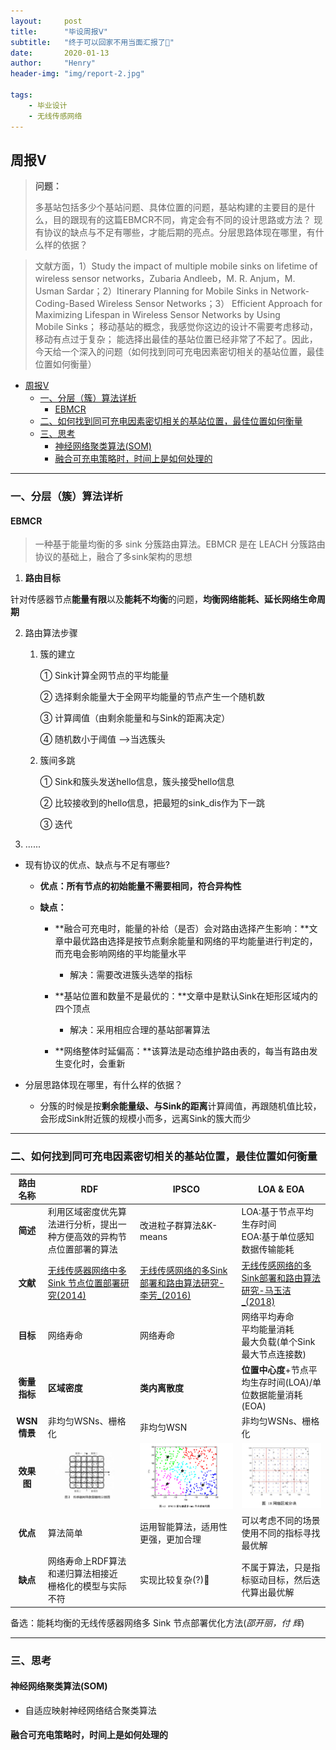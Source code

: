```yaml
---
layout:     post
title:      "毕设周报Ⅴ"
subtitle:   "终于可以回家不用当面汇报了🤷"
date:       2020-01-13
author:     "Henry"
header-img: "img/report-2.jpg"

tags:
    - 毕业设计
    - 无线传感网络
---
```



## 周报Ⅴ



> **问题：**
>
> 多基站包括多少个基站问题、具体位置的问题，基站构建的主要目的是什么，目的跟现有的这篇EBMCR不同，肯定会有不同的设计思路或方法？ 现有协议的缺点与不足有哪些，才能后期的亮点。分层思路体现在哪里，有什么样的依据？

> 文献方面，1）Study the impact of multiple mobile sinks on lifetime of wireless sensor networks，Zubaria Andleeb，M. R. Anjum，M. Usman Sardar；2）Itinerary Planning for Mobile Sinks in Network-Coding-Based Wireless Sensor Networks；3） Efficient Approach for Maximizing Lifespan in Wireless Sensor Networks by Using Mobile Sinks； 移动基站的概念，我感觉你这边的设计不需要考虑移动，移动有点过于复杂； 能选择出最佳的基站位置已经非常了不起了。因此，今天给一个深入的问题（如何找到同可充电因素密切相关的基站位置，最佳位置如何衡量）



* [周报Ⅴ](#%E5%91%A8%E6%8A%A5%E2%85%B4)
  * [一、分层（簇）算法详析](#%E4%B8%80%E5%88%86%E5%B1%82%E7%B0%87%E7%AE%97%E6%B3%95%E8%AF%A6%E6%9E%90)
    * [EBMCR](#ebmcr)
  * [二、如何找到同可充电因素密切相关的基站位置，最佳位置如何衡量](#%E4%BA%8C%E5%A6%82%E4%BD%95%E6%89%BE%E5%88%B0%E5%90%8C%E5%8F%AF%E5%85%85%E7%94%B5%E5%9B%A0%E7%B4%A0%E5%AF%86%E5%88%87%E7%9B%B8%E5%85%B3%E7%9A%84%E5%9F%BA%E7%AB%99%E4%BD%8D%E7%BD%AE%E6%9C%80%E4%BD%B3%E4%BD%8D%E7%BD%AE%E5%A6%82%E4%BD%95%E8%A1%A1%E9%87%8F)
  * [三、思考](#%E4%B8%89%E6%80%9D%E8%80%83)
    * [神经网络聚类算法(SOM)](#%E7%A5%9E%E7%BB%8F%E7%BD%91%E7%BB%9C%E8%81%9A%E7%B1%BB%E7%AE%97%E6%B3%95som)
    * [融合可充电策略时，时间上是如何处理的](#%E8%9E%8D%E5%90%88%E5%8F%AF%E5%85%85%E7%94%B5%E7%AD%96%E7%95%A5%E6%97%B6%E6%97%B6%E9%97%B4%E4%B8%8A%E6%98%AF%E5%A6%82%E4%BD%95%E5%A4%84%E7%90%86%E7%9A%84)



---



### 一、分层（簇）算法详析

#### EBMCR

>一种基于能量均衡的多 sink 分簇路由算法。EBMCR 是在 LEACH 分簇路由协议的基础上，融合了多sink架构的思想

1. **路由目标**

针对传感器节点**能量有限**以及**能耗不均衡**的问题，**均衡网络能耗、延长网络生命周期**

2. 路由算法步骤

   1. 簇的建立

      ① Sink计算全网节点的平均能量

      ② 选择剩余能量大于全网平均能量的节点产生一个随机数

      ③ 计算阈值（由剩余能量和与Sink的距离决定）

      ④ 随机数小于阈值 —>当选簇头

      

   2. 簇间多跳

      ① Sink和簇头发送hello信息，簇头接受hello信息

      ② 比较接收到的hello信息，把最短的sink_dis作为下一跳
   
      ③ 迭代

3. ......


- 现有协议的优点、缺点与不足有哪些?

  - **优点：所有节点的初始能量不需要相同，符合异构性**

  

  - **缺点：**

    - **融合可充电时，能量的补给（是否）会对路由选择产生影响：**文章中最优路由选择是按节点剩余能量和网络的平均能量进行判定的，而充电会影响网络的平均能量水平
      - 解决：需要改进簇头选举的指标

    - **基站位置和数量不是最优的：**文章中是默认Sink在矩形区域内的四个顶点
      - 解决：采用相应合理的基站部署算法
    - **网络整体时延偏高：**该算法是动态维护路由表的，每当有路由发生变化时，会重新

    

- 分层思路体现在哪里，有什么样的依据？


  - 分簇的时候是按**剩余能量级、与Sink的距离**计算阈值，再跟随机值比较，会形成Sink附近簇的规模小而多，远离Sink的簇大而少



---




### 二、如何找到同可充电因素密切相关的基站位置，最佳位置如何衡量



|   路由名称   | RDF                                                          | IPSCO                                                        | LOA & EOA                                                    |
| :----------: | ------------------------------------------------------------ | ------------------------------------------------------------ | ------------------------------------------------------------ |
|   **简述**   | 利用区域密度优先算法进行分析，提出一种方便高效的异构节点位置部署的算法 | 改进粒子群算法&K-means                                       | LOA:基于节点平均生存时间<br>EOA:基于单位感知数据传输能耗     |
|   **文献**   | [无线传感器网络中多 Sink 节点位置部署研究(2014)]()           | [无线传感网络的多Sink部署和路由算法研究-李芳_(2016)]()       | [无线传感网络的多Sink部署和路由算法研究-马玉洁_(2018)]()     |
|   **目标**   | 网络寿命                                                     | 网络寿命                                                     | 网络平均寿命<br>平均能量消耗<br>最大负载(单个Sink最大节点连接数) |
| **衡量指标** | **区域密度**                                                 | **类内离散度**                                               | **位置中心度**+节点平均生存时间(LOA)/单位数据能量消耗(EOA)   |
| **WSN情景**  | 非均匀WSNs、栅格化                                           | 非均匀WSN                                                    | 非均匀WSNs、栅格化                                           |
|  **效果图**  | ![RDF](https://github.com/HenryChen1/Graduation-design-of-Wireless-sensor-network/blob/master/pic/report-5-1.png?raw=true) | ![IPSCO](https://github.com/HenryChen1/Graduation-design-of-Wireless-sensor-network/blob/master/pic/report-5-2.png?raw=true) | ![LOA&EOA](https://github.com/HenryChen1/Graduation-design-of-Wireless-sensor-network/blob/master/pic/report-5-3.png?raw=true) |
|   **优点**   | 算法简单                                                     | 运用智能算法，适用性更强，更加合理                           | 可以考虑不同的场景使用不同的指标寻找最优解                   |
|   **缺点**   | 网络寿命上RDF算法和递归算法相接近<br>栅格化的模型与实际不符  | 实现比较复杂(?):fist_oncoming:                               | 不属于算法，只是指标驱动目标，然后迭代算出最优解             |

备选：能耗均衡的无线传感器网络多 Sink 节点部署优化方法(_邵开丽，付 辉_)



---



### 三、思考

####   神经网络聚类算法(SOM)

- 自适应映射神经网络结合聚类算法



#### 融合可充电策略时，时间上是如何处理的
